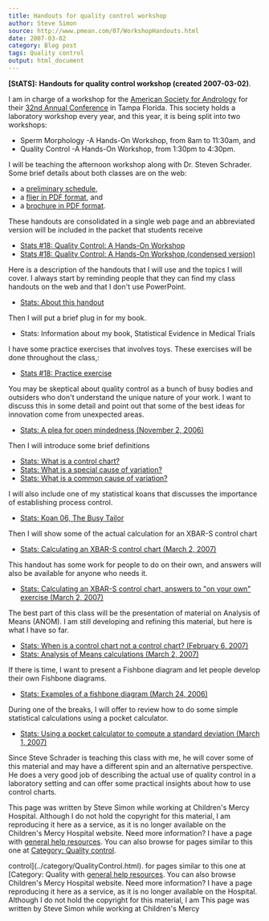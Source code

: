 ```yaml
---
title: Handouts for quality control workshop
author: Steve Simon
source: http://www.pmean.com/07/WorkshopHandouts.html
date: 2007-03-02
category: Blog post
tags: Quality control
output: html_document
---
```

**[StATS]:** **Handouts for quality control workshop
(created 2007-03-02)**.

I am in charge of a workshop for the [American Society for
Andrology](http://www.andrologysociety.com/) for their [32nd Annual
Conference](http://www.andrologysociety.com/meetings/709/default.aspx)
in Tampa Florida. This society holds a laboratory workshop every year,
and this year, it is being split into two workshops:

-   Sperm Morphology -A Hands-On Workshop, from 8am to 11:30am, and
-   Quality Control -A Hands-On Workshop, from 1:30pm to 4:30pm.

I will be teaching the afternoon workshop along with Dr. Steven
Schrader. Some brief details about both classes are on the web:

-   a [preliminary
    schedule](http://www.andrologysociety.com/meetings/709/labworkshop.aspx),
-   a [flier in PDF
    format](http://www.andrologysociety.com/meetings/709/labworkshop.pdf),
    and
-   a [brochure in PDF
    format](http://www.andrologysociety.com/meetings/709/alwbrochure.pdf).

These handouts are consolidated in a single web page and an abbreviated
version will be included in the packet that students receive

-   [Stats \#18: Quality Control: A Hands-On
    Workshop](../training/hand18.asp)
-   [Stats \#18: Quality Control: A Hands-On Workshop (condensed
    version)](../training/hand18condensed.asp)

Here is a description of the handouts that I will use and the topics I
will cover. I always start by reminding people that they can find my
class handouts on the web and that I don\'t use PowerPoint.

-   [Stats: About this handout](../training/extras/brief.htm)

Then I will put a brief plug in for my book.

-   Stats: Information about my book, Statistical Evidence in Medical
    Trials

I have some practice exercises that involves toys. These exercises will
be done throughout the class,:

-   [Stats \#18: Practice
    exercise](../training/exercises/exercises18.htm)

You may be skeptical about quality control as a bunch of busy bodies and
outsiders who don\'t understand the unique nature of your work. I want
to discuss this in some detail and point out that some of the best ideas
for innovation come from unexpected areas.

-   [Stats: A plea for open mindedness (November
    2, 2006)](http://www.childrensmercy.org/stats/weblog2006/OpenMindedness.asp)

Then I will introduce some brief definitions

-   [Stats: What is a control
    chart?](www.childrensmercy.org/definitions/ControlChart.htm)
-   [Stats: What is a special cause of
    variation?](www.childrensmercy.org/definitions/SpecialCause.htm)
-   [Stats: What is a common cause of
    variation?](www.childrensmercy.org/definitions/CommonCause.htm)

I will also include one of my statistical koans that discusses the
importance of establishing process control.

-   [Stats: Koan 06, The Busy Tailor](../koans/BusyTailor.asp)

Then I will show some of the actual calculation for an XBAR-S control
chart

-   [Stats: Calculating an XBAR-S control chart (March
    2, 2007)](XbarSControlChart.asp)

This handout has some work for people to do on their own, and answers
will also be available for anyone who needs it.

-   [Stats: Calculating an XBAR-S control chart, answers to \"on your
    own\" exercise (March 2, 2007)](XbarSControlChartAnswers.html)

The best part of this class will be the presentation of material on
Analysis of Means (ANOM). I am still developing and refining this
material, but here is what I have so far.

-   [Stats: When is a control chart not a control chart? (February
    6, 2007)](AnomExample.html)
-   [Stats: Analysis of Means calculations (March
    2, 2007)](AnomCalculations.html)

If there is time, I want to present a Fishbone diagram and let people
develop their own Fishbone diagrams.

-   [Stats: Examples of a fishbone diagram (March
    24, 2006)](http://www.childrensmercy.org/stats/weblog2006/FishboneDiagram.asp)

During one of the breaks, I will offer to review how to do some simple
statistical calculations using a pocket calculator.

-   [Stats: Using a pocket calculator to compute a standard deviation
    (March 1, 2007)](PocketCalculator.asp)

Since Steve Schrader is teaching this class with me, he will cover some
of this material and may have a different spin and an alternative
perspective. He does a very good job of describing the actual use of
quality control in a laboratory setting and can offer some practical
insights about how to use control charts.

This page was written by Steve Simon while working at Children\'s Mercy
Hospital. Although I do not hold the copyright for this material, I am
reproducing it here as a service, as it is no longer available on the
Children\'s Mercy Hospital website. Need more information? I have a page
with [general help resources](../GeneralHelp.html). You can also browse
for pages similar to this one at [Category: Quality
control](../category/QualityControl.html).
<!---More--->
control](../category/QualityControl.html).
for pages similar to this one at [Category: Quality
with [general help resources](../GeneralHelp.html). You can also browse
Children\'s Mercy Hospital website. Need more information? I have a page
reproducing it here as a service, as it is no longer available on the
Hospital. Although I do not hold the copyright for this material, I am
This page was written by Steve Simon while working at Children\'s Mercy

<!---Do not use
**[StATS]:** **Handouts for quality control workshop
This page was written by Steve Simon while working at Children\'s Mercy
Hospital. Although I do not hold the copyright for this material, I am
reproducing it here as a service, as it is no longer available on the
Children\'s Mercy Hospital website. Need more information? I have a page
with [general help resources](../GeneralHelp.html). You can also browse
for pages similar to this one at [Category: Quality
control](../category/QualityControl.html).
--->

